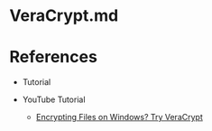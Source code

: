 # VeraCrypt.md

# References

* Tutorial

* YouTube Tutorial
  * [Encrypting Files on Windows? Try VeraCrypt](https://www.youtube.com/watch?v=uonpDvvuA0s)
